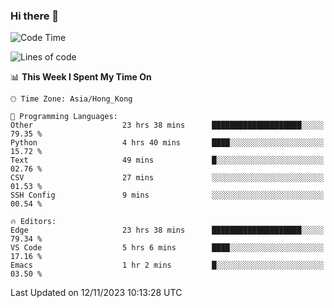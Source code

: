 ### Hi there 👋

<!--
**nicehiro/nicehiro** is a ✨ _special_ ✨ repository because its `README.md` (this file) appears on your GitHub profile.

Here are some ideas to get you started:

- 🔭 I’m currently working on ...
- 🌱 I’m currently learning ...
- 👯 I’m looking to collaborate on ...
- 🤔 I’m looking for help with ...
- 💬 Ask me about ...
- 📫 How to reach me: ...
- 😄 Pronouns: ...
- ⚡ Fun fact: ...
-->

<!--START_SECTION:waka-->
![Code Time](http://img.shields.io/badge/Code%20Time-51%20hrs%2056%20mins-blue)

![Lines of code](https://img.shields.io/badge/From%20Hello%20World%20I%27ve%20Written-2.6%20million%20lines%20of%20code-blue)

📊 **This Week I Spent My Time On** 

```text
🕑︎ Time Zone: Asia/Hong_Kong

💬 Programming Languages: 
Other                    23 hrs 38 mins      ████████████████████░░░░░   79.35 % 
Python                   4 hrs 40 mins       ████░░░░░░░░░░░░░░░░░░░░░   15.72 % 
Text                     49 mins             █░░░░░░░░░░░░░░░░░░░░░░░░   02.76 % 
CSV                      27 mins             ░░░░░░░░░░░░░░░░░░░░░░░░░   01.53 % 
SSH Config               9 mins              ░░░░░░░░░░░░░░░░░░░░░░░░░   00.54 % 

🔥 Editors: 
Edge                     23 hrs 38 mins      ████████████████████░░░░░   79.34 % 
VS Code                  5 hrs 6 mins        ████░░░░░░░░░░░░░░░░░░░░░   17.16 % 
Emacs                    1 hr 2 mins         █░░░░░░░░░░░░░░░░░░░░░░░░   03.50 % 
```


 Last Updated on 12/11/2023 10:13:28 UTC
<!--END_SECTION:waka-->
